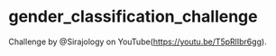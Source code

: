 # gender_classification_challenge

Challenge by @Sirajology on YouTube(https://youtu.be/T5pRlIbr6gg). 
